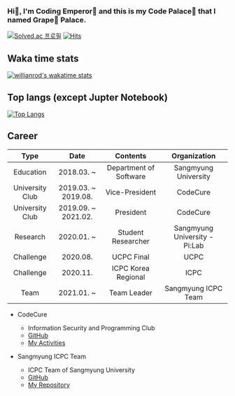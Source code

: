 ### Hi👋, I'm Coding Emperor🤴 and this is my Code Palace🏰 that I named Grape:grapes: Palace.

<!--
**Taejin1221/Taejin1221** is a ✨ _special_ ✨ repository because its `README.md` (this file) appears on your GitHub profile.

Here are some ideas to get you started:

- 🔭 I’m currently working on ...
- 🌱 I’m currently learning ...
- 👯 I’m looking to collaborate on ...
- 🤔 I’m looking for help with ...
- 💬 Ask me about ...
- 📫 How to reach me: ...
- 😄 Pronouns: ...
- ⚡ Fun fact: ...
-->
[![Solved.ac
프로필](http://mazassumnida.wtf/api/mini/generate_badge?boj=taejin1221)](https://solved.ac/taejin1221)
[![Hits](https://hits.seeyoufarm.com/api/count/incr/badge.svg?url=https%3A%2F%2Fgithub.com%2Ftaejin1221%2Fhit-counter&count_bg=%2379C83D&title_bg=%23555555&icon=trustpilot.svg&icon_color=%23F500AB&title=hits&edge_flat=false)](https://hits.seeyoufarm.com)

## Waka time stats
[![willianrod's wakatime stats](https://github-readme-stats.vercel.app/api/wakatime?username=wrathlion&theme=dracula&layout=compact)](https://github.com/anuraghazra/github-readme-stats)

## Top langs (except Jupter Notebook)
[![Top Langs](https://github-readme-stats.vercel.app/api/top-langs/?username=taejin1221&hide=jupyter%20notebook&theme=dracula&layout=compact)](https://github.com/anuraghazra/github-readme-stats)

## Career
| Type            | Date                | Contents                        | Organization                  |
|:---------------:|:-------------------:|:-------------------------------:|:-----------------------------:|
| Education       | 2018.03. ~          | Department of Software          | Sangmyung University          |
| University Club | 2019.03. ~ 2019.08. | Vice-President                  | CodeCure                      |
| University Club | 2019.09. ~ 2021.02. | President                       | CodeCure                      |
| Research        | 2020.01. ~          | Student Researcher | Sangmyung University - Pi:Lab |
| Challenge       | 2020.08.            | UCPC Final                      | UCPC                          |
| Challenge       | 2020.11.            | ICPC Korea Regional             | ICPC                          |
| Team            | 2021.01. ~          | Team Leader                     | Sangmyung ICPC Team           |

* CodeCure
  * Information Security and Programming Club
  * [GitHub](https://github.com/CodeCure-SMU)
  * [My Activities](https://github.com/taejin1221/CodeCure)
  
* Sangmyung ICPC Team
  * ICPC Team of Sangmyung University
  * [GitHub](https://github.com/Sangmyung-ICPC-Team)
  * [My Repository](https://github.com/Sangmyung-ICPC-Team/Taejin)
